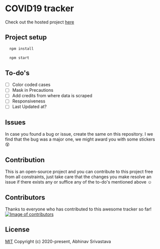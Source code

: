 # COVID19 tracker
Check out the hosted project [here](https://covitracker.netlify.app/)

## Project setup
```bash
  npm install
  
  npm start
```

## To-do's
* [ ] Color coded cases
* [ ] Mask in Precautions
* [ ] Add credits from where data is scraped
* [ ] Responsiveness
* [ ] Last Updated at?

## Issues
In case you found a bug or issue, create the same on this repository. I we find that the bug was a major one, we might award you with some stickers :dizzy_face:

## Contribution
This is an open-source project and you can contribute to this project free from all constraints, just take care that the changes you make resolve an issue if there exists any or suffice any of the to-do's mentioned above :relaxed:

## Contributors
Thanks to everyone who has contributed to this awesome tracker so far!
<a href="https://github.com/ShelterCom/covi/graphs/contributors"><img src="https://contributors-img.firebaseapp.com/image?repo=ShelterCom/Covi" alt="Image of contributors"></a>

## License

[MIT](http://opensource.org/licenses/MIT)
Copyright (c) 2020-present, Abhinav Srivastava

